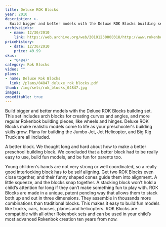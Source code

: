 ```yaml
---
title: Deluxe ROK Blocks
year: 2010
description: >-
  Build bigger and better models with the Deluxe ROK Blocks building set.  This set includes arch blocks for creating curves and angles, and more regular Rokenbok building pieces, like wheels and hinges.  Deluxe ROK Blocks make realistic models come to life as your preschooler's building skills grow.
archiveLinks:
  - name: 12/30/2010
    link: https://web.archive.org/web/20101230000318/http://www.rokenbok.com/estore/construction/deluxe-rok-blocks
priceHistory:
  - date: 12/30/2010
    price: 49.99
skus:
  - "04847"
category: Rok Blocks
video: ""
plans:
- name: Deluxe Rok Blocks
  link: /plans/04847_deluxe_rok_blocks.pdf
thumb: /img/sets/rok_blocks_04847.jpg
images:
cmseditable: true
---
```

Build bigger and better models with the Deluxe ROK Blocks building set.  This set includes arch blocks for creating curves and angles, and more regular Rokenbok building pieces, like wheels and hinges.  Deluxe ROK Blocks make realistic models come to life as your preschooler's building skills grow.  Plans for building the Jumbo Jet, Jet Helicopter, and Big Rig Truck are all included.

A better block.  We thought long and hard about how to make a better preschool building block. We concluded that a better block had to be really easy to use, build fun models, and be fun for parents too.

Young children's hands are not very strong or well coordinated, so a really good interlocking block has to be self aligning.  Get two ROK Blocks even close together, and their funny shaped cones guide them into alignment.  A little squeeze, and the blocks snap together.  A stacking block won’t hold a child’s attention for long if they can’t make something fun to play with.  ROK Blocks are made in a unique, patent pending way that allows them to stack both up and out in three dimensions. They assemble in thousands more combinations than traditional blocks.  This makes it easy to build fun models like trucks, cars, houses, planes and helicopters.  ROK Blocks are compatible with all other Rokenbok sets and can be used in your child’s most advanced Rokenbok creation ten years from now.
